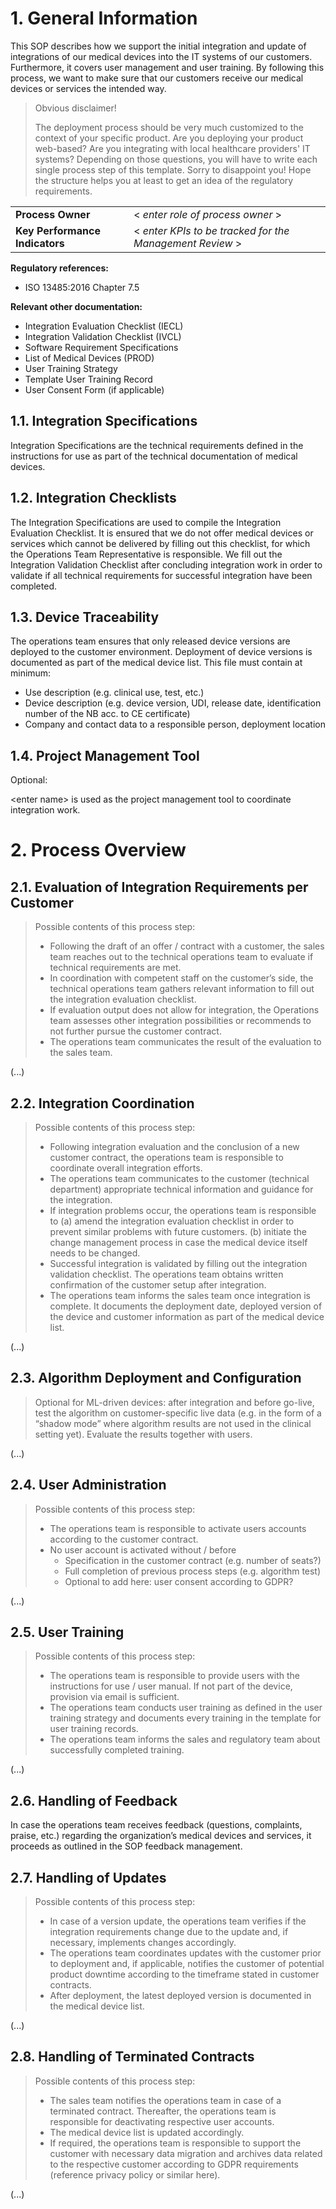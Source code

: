 # 1. General Information

This SOP describes how we support the initial integration and update of integrations of our medical devices
into the IT systems of our customers. Furthermore, it covers user management and user training. By following
this process, we want to make sure that our customers receive our medical devices or services the intended
way.

> Obvious disclaimer!
>
> The deployment process should be very much customized to the context of your specific product. Are you
> deploying your product web-based? Are you integrating with local healthcare providers' IT systems? Depending
> on those questions, you will have to write each single process step of this template. Sorry to disappoint
> you! Hope the structure helps you at least to get an idea of the regulatory requirements.

|  |  |
|---------------------------------|------------------------------------------------------|
| **Process Owner**                 | < *enter role of process owner* >                        |
| **Key Performance Indicators**    | < *enter KPIs to be tracked for the Management Review* > |

**Regulatory references:**

* ISO 13485:2016 Chapter 7.5

**Relevant other documentation:**

* Integration Evaluation Checklist (IECL)
* Integration Validation Checklist (IVCL)
* Software Requirement Specifications
* List of Medical Devices (PROD)
* User Training Strategy
* Template User Training Record
* User Consent Form (if applicable)

## 1.1. Integration Specifications

Integration Specifications are the technical requirements defined in the instructions for use as part of the
technical documentation of medical devices.

## 1.2. Integration Checklists

The Integration Specifications are used to compile the Integration Evaluation Checklist. It is ensured that we
do not offer medical devices or services which cannot be delivered by filling out this checklist, for which
the Operations Team Representative is responsible. We fill out the Integration Validation Checklist after
concluding integration work in order to validate if all technical requirements for successful integration have
been completed.

## 1.3. Device Traceability

The operations team ensures that only released device versions are deployed to the customer
environment. Deployment of device versions is documented as part of the medical device list. This file must
contain at minimum:

* Use description (e.g. clinical use, test, etc.)
* Device description (e.g. device version, UDI, release date, identification number of the NB acc. to CE
  certificate)
* Company and contact data to a responsible person, deployment location

## 1.4. Project Management Tool

Optional:

\<enter name\> is used as the project management tool to coordinate integration work.

# 2. Process Overview

## 2.1. Evaluation of Integration Requirements per Customer

> Possible contents of this process step:
>
> * Following the draft of an offer / contract with a customer, the sales team reaches out to the technical
>   operations team to evaluate if technical requirements are met.
> * In coordination with competent staff on the customer’s side, the technical operations team gathers
>   relevant information to fill out the integration evaluation checklist.
> * If evaluation output does not allow for integration, the Operations team assesses other integration
>   possibilities or recommends to not further pursue the customer contract.
> * The operations team communicates the result of the evaluation to the sales team.

(...)

## 2.2. Integration Coordination

> Possible contents of this process step:
>
> * Following integration evaluation and the conclusion of a new customer contract, the operations team is
>   responsible to coordinate overall integration efforts.
> * The operations team communicates to the customer (technical department) appropriate technical information
>   and guidance for the integration.
> * If integration problems occur, the operations team is responsible to (a) amend the integration evaluation
>   checklist in order to prevent similar problems with future customers. (b) initiate the change management
>   process in case the medical device itself needs to be changed.
> * Successful integration is validated by filling out the integration validation checklist. The operations
>   team obtains written confirmation of the customer setup after integration.
> * The operations team informs the sales team once integration is complete. It documents the deployment date,
>   deployed version of the device and customer information as part of the medical device list.

(...)

## 2.3. Algorithm Deployment and Configuration

> Optional for ML-driven devices: after integration and before go-live, test the algorithm on
> customer-specific live data (e.g. in the form of a “shadow mode” where algorithm results are not used in the
> clinical setting yet). Evaluate the results together with users.

(...)

## 2.4. User Administration

> Possible contents of this process step:
>
> * The operations team is responsible to activate users accounts according to the customer contract.
> * No user account is activated without / before
>   * Specification in the customer contract (e.g. number of seats?)
>   * Full completion of previous process steps (e.g. algorithm test)
>   * Optional to add here: user consent according to GDPR?

(...)

## 2.5. User Training

> Possible contents of this process step:
>
> * The operations team is responsible to provide users with the instructions for use / user manual. If not
>   part of the device, provision via email is sufficient.
> * The operations team conducts user training as defined in the user training strategy and documents every
>   training in the template for user training records.
> * The operations team informs the sales and regulatory team about successfully completed training.

(...)

## 2.6. Handling of Feedback

In case the operations team receives feedback (questions, complaints, praise, etc.) regarding the
organization’s medical devices and services, it proceeds as outlined in the SOP feedback management.

## 2.7. Handling of Updates

> Possible contents of this process step:
>
> * In case of a version update, the operations team verifies if the integration requirements change due to
>   the update and, if necessary, implements changes accordingly.
> * The operations team coordinates updates with the customer prior to deployment and, if applicable, notifies
>   the customer of potential product downtime according to the timeframe stated in customer contracts.
> * After deployment, the latest deployed version is documented in the medical device list.

(...)

## 2.8. Handling of Terminated Contracts

> Possible contents of this process step:
>
> * The sales team notifies the operations team in case of a terminated contract. Thereafter, the operations
>   team is responsible for deactivating respective user accounts.
> * The medical device list is updated accordingly.
> * If required, the operations team is responsible to support the customer with necessary data migration and
>   archives data related to the respective customer according to GDPR requirements (reference privacy policy
>   or similar here).

(...)
